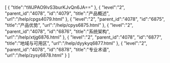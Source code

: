[
	{
		"title":"tWJPAO9lvS3burKJvQn6JA=="
	},
	{
		"level":"2",
		"parent_id":"4078",
		"id":"4079",
		"title":"产品概述",
		"url":"/help/cpgs4079.html"
	},
	{
		"level":"2",
		"parent_id":"4078",
		"id":"6875",
		"title":"产品优势",
		"url":"/help/cpys6875.html"
	},
	{
		"level":"2",
		"parent_id":"4078",
		"id":"6876",
		"title":"系统架构",
		"url":"/help/xtjg6876.html"
	},
	{
		"level":"2",
		"parent_id":"4078",
		"id":"6877",
		"title":"地域与可用区",
		"url":"/help/dyykyq6877.html"
	},
	{
		"level":"2",
		"parent_id":"4078",
		"id":"6878",
		"title":"专业术语",
		"url":"/help/zysy6878.html"
	}
]